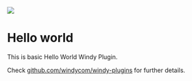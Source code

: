 ![](https://www.windy.com/img/windy-plugins/example01.gif)
# Hello world
This is basic Hello World Windy Plugin. 

Check [github.com/windycom/windy-plugins](https://github.com/windycom/windy-plugins) for further details.
